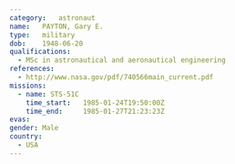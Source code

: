 ```yaml
---
category:	astronaut
name:	PAYTON, Gary E.
type:	military
dob:	1948-06-20
qualifications:
  - MSc in astronautical and aeronautical engineering
references:
  - http://www.nasa.gov/pdf/740566main_current.pdf
missions:
  - name: STS-51C
    time_start:   1985-01-24T19:50:00Z
    time_end:     1985-01-27T21:23:23Z
evas:
gender:	Male
country:
  - USA
---
```

